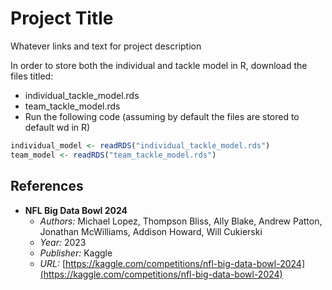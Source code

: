 # Project Title
Whatever links and text for project description

In order to store both the individual and tackle model in R, download the files titled:
- individual_tackle_model.rds
- team_tackle_model.rds
- Run the following code (assuming by default the files are stored to default wd in R)

```R
individual_model <- readRDS("individual_tackle_model.rds")
team_model <- readRDS("team_tackle_model.rds")
```

## References

- **NFL Big Data Bowl 2024**
  - *Authors:* Michael Lopez, Thompson Bliss, Ally Blake, Andrew Patton, Jonathan McWilliams, Addison Howard, Will Cukierski
  - *Year:* 2023
  - *Publisher:* Kaggle
  - *URL:* [https://kaggle.com/competitions/nfl-big-data-bowl-2024](https://kaggle.com/competitions/nfl-big-data-bowl-2024)
